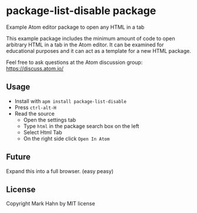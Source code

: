 # package-list-disable package

Example Atom editor package to open any HTML in a tab

This example package includes the minimum amount of code to open arbitrary HTML in a tab in the Atom editor.  It can be examined for educational purposes and it can act as a template for a new HTML package.

Feel free to ask questions at the Atom discussion group: https://discuss.atom.io/

## Usage
  
- Install with `apm install package-list-disable`
- Press `ctrl-alt-H`
- Read the source
  - Open the settings tab
  - Type `html` in the package search box on the left
  - Select Html Tab
  - On the right side click `Open In Atom`
  
## Future

Expand this into a full browser.  (easy peasy)

## License

Copyright Mark Hahn by MIT license